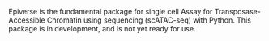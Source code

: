 Epiverse is the fundamental package for single cell Assay for Transposase-Accessible Chromatin using sequencing (scATAC-seq) with Python. This package is in development, and is not yet ready for use.
